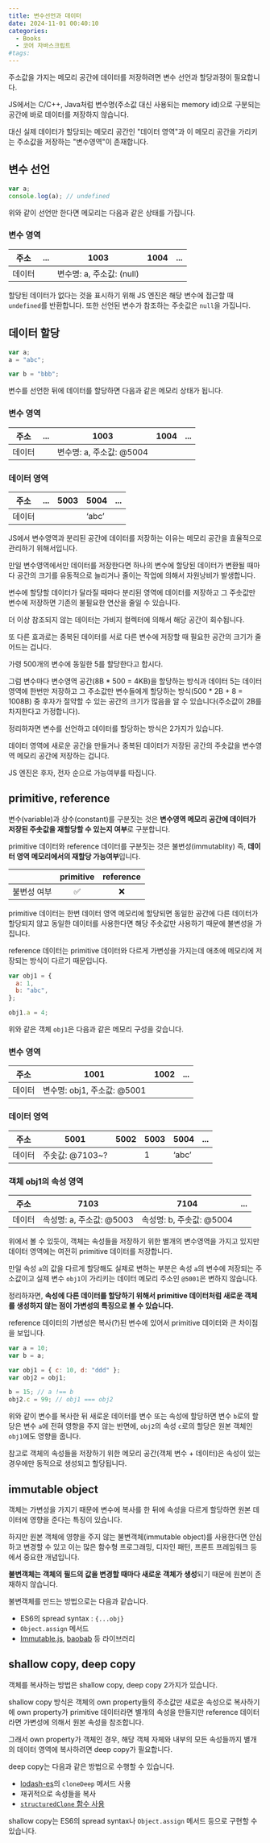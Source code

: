 ```yaml
---
title: 변수선언과 데이터
date: 2024-11-01 00:40:10
categories:
  - Books
  - 코어 자바스크립트
#tags:
---
```

주소값을 가지는 메모리 공간에 데이터를 저장하려면 변수 선언과 할당과정이 필요합니다.

JS에서는 C/C++, Java처럼 변수명(주소값 대신 사용되는 memory id)으로 구분되는 공간에 바로 데이터를 저장하지 않습니다.

대신 실제 데이터가 할당되는 메모리 공간인 "데이터 영역"과 이 메모리 공간을 가리키는 주소값을 저장하는 "변수영역"이 존재합니다.

## 변수 선언

```js
var a;
console.log(a); // undefined
```

위와 같이 선언만 한다면 메모리는 다음과 같은 상태를 가집니다.

### 변수 영역

| 주소   | ... | 1003                      | 1004 | ... |
| ------ | --- | ------------------------- | ---- | --- |
| 데이터 |     | 변수명: a, 주소값: (null) |      |     |

할당된 데이터가 없다는 것을 표시하기 위해 JS 엔진은 해당 변수에 접근할 때 `undefined`를 반환합니다. 또한 선언된 변수가 참조하는 주솟값은 `null`을 가집니다.

## 데이터 할당

```js
var a;
a = "abc";

var b = "bbb";
```

변수를 선언한 뒤에 데이터를 할당하면 다음과 같은 메모리 상태가 됩니다.

### 변수 영역

| 주소   | ... | 1003                     | 1004 | ... |
| ------ | --- | ------------------------ | ---- | --- |
| 데이터 |     | 변수명: a, 주소값: @5004 |      |     |

### 데이터 영역

| 주소   | ... | 5003 | 5004  | ... |
| ------ | --- | ---- | ----- | --- |
| 데이터 |     |      | ‘abc’ |     |

JS에서 변수영역과 분리된 공간에 데이터를 저장하는 이유는 메모리 공간을 효율적으로 관리하기 위해서입니다.

만일 변수영역에서만 데이터를 저장한다면 하나의 변수에 할당된 데이터가 변환될 때마다 공간의 크기를 유동적으로 늘리거나 줄이는 작업에 의해서 자원낭비가 발생합니다.

변수에 할당할 데이터가 달라질 때마다 분리된 영역에 데이터를 저장하고 그 주솟값만 변수에 저장하면 기존의 불필요한 연산을 줄일 수 있습니다.

더 이상 참조되지 않는 데이터는 가비지 컬렉터에 의해서 해당 공간이 회수됩니다.

또 다른 효과로는 중복된 데이터를 서로 다른 변수에 저장할 때 필요한 공간의 크기가 줄어드는 겁니다.

가령 500개의 변수에 동일한 5를 할당한다고 합시다.

그럼 변수마다 변수영역 공간(8B \* 500 = 4KB)을 할당하는 방식과 데이터 5는 데이터 영역에 한번만 저장하고 그 주소값만 변수들에게 할당하는 방식(500 \* 2B + 8 = 1008B) 중 후자가 절약할 수 있는 공간의 크기가 많음을 알 수 있습니다(주소값이 2B를 차지한다고 가정합니다).

정리하자면 변수를 선언하고 데이터를 할당하는 방식은 2가지가 있습니다.

데이터 영역에 새로운 공간을 만들거나 중복된 데이터가 저장된 공간의 주솟값을 변수영역 메모리 공간에 저장하는 겁니다.

JS 엔진은 후자, 전자 순으로 가능여부를 따집니다.

## primitive, reference

변수(variable)과 상수(constant)를 구분짓는 것은 **변수영역 메모리 공간에 데이터가 저장된 주솟값을 재할당할 수 있는지 여부**로 구분합니다.

primitive 데이터와 reference 데이터를 구분짓는 것은 불변성(immutablity) 즉, **데이터 영역 메모리에서의 재할당 가능여부**입니다.

|             | primitive | reference |
| ----------- | :-------: | :-------: |
| 불변성 여부 |    ✅     |    ❌     |

primitive 데이터는 한번 데이터 영역 메모리에 할당되면 동일한 공간에 다른 데이터가 할당되지 않고 동일한 데이터를 사용한다면 해당 주솟값만 사용하기 때문에 불변성을 가집니다.

reference 데이터는 primitive 데이터와 다르게 가변성을 가지는데 애초에 메모리에 저장되는 방식이 다르기 때문입니다.

```js
var obj1 = {
  a: 1,
  b: "abc",
};

obj1.a = 4;
```

위와 같은 객체 `obj1`은 다음과 같은 메모리 구성을 갖습니다.

### 변수 영역

| 주소   | 1001                        | 1002 | ... |
| ------ | --------------------------- | ---- | --- |
| 데이터 | 변수명: obj1, 주소값: @5001 |      |     |

### 데이터 영역

| 주소   | 5001            | 5002 | 5003 | 5004  | ... |
| ------ | --------------- | ---- | ---- | ----- | --- |
| 데이터 | 주솟값: @7103~? |      | 1    | ‘abc’ |     |

### 객체 obj1의 속성 영역

| 주소   | 7103                     | 7104                     | ... |
| ------ | ------------------------ | ------------------------ | --- |
| 데이터 | 속성명: a, 주소값: @5003 | 속성명: b, 주솟값: @5004 |     |

위에서 볼 수 있듯이, 객체는 속성들을 저장하기 위한 별개의 변수영역을 가지고 있지만 데이터 영역에는 여전히 primitive 데이터를 저장합니다.

만일 속성 `a`의 값을 다르게 할당해도 실제로 변하는 부분은 속성 `a`의 변수에 저장되는 주소값이고 실제 변수 `obj1`이 가리키는 데이터 메모리 주소인 `@5001`은 변하지 않습니다.

정리하자면, **속성에 다른 데이터를 할당하기 위해서 primitive 데이터처럼 새로운 객체를 생성하지 않는 점이 가변성의 특징으로 볼 수 있습니다.**

reference 데이터의 가변성은 복사(?)된 변수에 있어서 primitive 데이터와 큰 차이점을 보입니다.

```js
var a = 10;
var b = a;

var obj1 = { c: 10, d: "ddd" };
var obj2 = obj1;

b = 15; // a !== b
obj2.c = 99; // obj1 === obj2
```

위와 같이 변수를 복사한 뒤 새로운 데이터를 변수 또는 속성에 할당하면 변수 `b`로의 할당은 변수 `a`에 전혀 영향을 주지 않는 반면에, `obj2`의 속성 `c`로의 할당은 원본 객체인 `obj1`에도 영향을 줍니다.

참고로 객체의 속성들을 저장하기 위한 메모리 공간(객체 변수 + 데이터)은 속성이 있는 경우에만 동적으로 생성되고 할당됩니다.

## immutable object

객체는 가변성을 가지기 때문에 변수에 복사를 한 뒤에 속성을 다르게 할당하면 원본 데이터에 영향을 준다는 특징이 있습니다.

하지만 원본 객체에 영향을 주지 않는 불변객체(immutable object)를 사용한다면 안심하고 변경할 수 있고 이는 많은 함수형 프로그래밍, 디자인 패턴, 프론트 프레임워크 등에서 중요한 개념입니다.

**불변객체는 객체의 필드의 값을 변경할 때마다 새로운 객체가 생성**되기 때문에 원본이 존재하지 않습니다.

불변객체를 만드는 방법으로는 다음과 같습니다.

- ES6의 spread syntax : `{...obj}`
- `Object.assign` 메서드
- [Immutable.js](https://immutable-js.com/), [baobab](https://github.com/Yomguithereal/baobab) 등 라이브러리

## shallow copy, deep copy

객체를 복사하는 방법은 shallow copy, deep copy 2가지가 있습니다.

shallow copy 방식은 객체의 own property들의 주소값만 새로운 속성으로 복사하기에 own property가 primitive 데이터라면 별개의 속성을 만들지만 reference 데이터라면 가변성에 의해서 원본 속성을 참조합니다.

그래서 own property가 객체인 경우, 해당 객체 자체와 내부의 모든 속성들까지 별개의 데이터 영역에 복사하려면 deep copy가 필요합니다.

deep copy는 다음과 같은 방법으로 수행할 수 있습니다.

- [lodash-es](https://www.npmjs.com/package/lodash-es)의 `cloneDeep` 메서드 사용
- 재귀적으로 속성들을 복사
- [`structuredClone` 함수 사용](https://www.builder.io/blog/structured-clone)

shallow copy는 ES6의 spread syntax나 `Object.assign` 메서드 등으로 구현할 수 있습니다.
